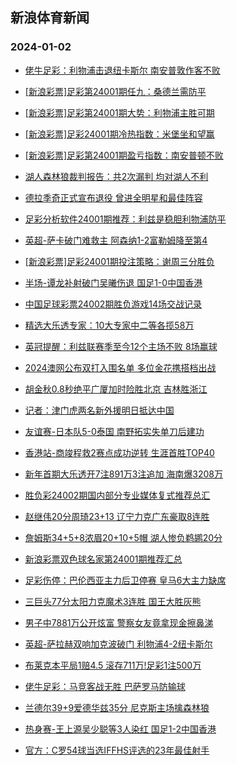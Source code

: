 ## 新浪体育新闻 
### 2024-01-02

+ [佬牛足彩：利物浦击退纽卡斯尔 南安普敦作客不败](https://sports.sina.com.cn/l/2024-01-01/doc-imzzyqqk6911956.shtml)

+ [[新浪彩票]足彩第24001期任九：桑德兰需防平](https://sports.sina.com.cn/l/2024-01-01/doc-imzzyqqi0135770.shtml)

+ [[新浪彩票]足彩第24001期大势：利物浦主胜可期](https://sports.sina.com.cn/l/2024-01-01/doc-imzzyqqe0426414.shtml)

+ [[新浪彩票]足彩24001期冷热指数：米堡坐和望赢](https://sports.sina.com.cn/l/2024-01-01/doc-imzzykhf2762137.shtml)

+ [[新浪彩票]足彩第24001期盈亏指数：南安普顿不败](https://sports.sina.com.cn/l/2024-01-01/doc-imzzyqqk6913862.shtml)

+ [湖人森林狼裁判报告：共2次漏判 均对湖人不利](https://sports.sina.com.cn/basketball/nba/2024-01-01/doc-imzzyqqk6907793.shtml)

+ [德拉季奇正式宣布退役 曾进全明星和最佳阵容](https://sports.sina.com.cn/basketball/nba/2024-01-01/doc-imzzyqqe0420233.shtml)

+ [足彩分析软件24001期推荐：利兹是稳胆利物浦防平](https://sports.sina.com.cn/l/2024-01-01/doc-imzzykhn7029504.shtml)

+ [英超-萨卡破门难救主 阿森纳1-2富勒姆降至第4](https://sports.sina.com.cn/g/pl/2024-01-01/doc-imzzykhh0543266.shtml)

+ [[新浪彩票]足彩24001期投注策略：谢周三分胜负](https://sports.sina.com.cn/l/2024-01-01/doc-imzzyqqi0136296.shtml)

+ [半场-谭龙补射破门吴曦伤退 国足1-0中国香港](https://sports.sina.com.cn/china/national/2024-01-01/doc-imzzzwip9772889.shtml)

+ [中国足球彩票24002期胜负游戏14场交战记录](https://sports.sina.com.cn/l/2024-01-01/doc-imzzykhn7029990.shtml)

+ [精选大乐透专家：10大专家中二等各揽58万](https://sports.sina.com.cn/l/2024-01-01/doc-imzzyuvz2542896.shtml)

+ [英冠提醒：利兹联赛季至今12个主场不败 8场赢球](https://sports.sina.com.cn/l/2024-01-01/doc-imzzyqqi0129616.shtml)

+ [2024澳网公布双打入围名单 多位金花携搭档出战](https://sports.sina.com.cn/tennis/china/2023-12-23/doc-imzzxtkq0897537.shtml)

+ [胡金秋0.8秒绝平广厦加时险胜北京 吉林胜浙江](https://sports.sina.com.cn/basketball/cba/2024-01-01/doc-imzzzwiu6246148.shtml)

+ [记者：津门虎两名新外援明日抵达中国](https://sports.sina.com.cn/china/j/2024-01-01/doc-imzzzrzu9588592.shtml)

+ [友谊赛-日本队5-0泰国 南野拓实失单刀后建功](https://sports.sina.com.cn/china/asia/2024-01-01/doc-imzzzfna6583199.shtml)

+ [香港站-商竣程救2赛点成功逆转 生涯首胜TOP40](https://sports.sina.com.cn/tennis/china/2024-01-01/doc-imzzzrzu9588925.shtml)

+ [新年首期大乐透开7注891万3注追加 海南爆3208万](https://sports.sina.com.cn/l/2024-01-01/doc-imzzzwip9771076.shtml)

+ [胜负彩24002期国内部分专业媒体复式推荐总汇](https://sports.sina.com.cn/l/2024-01-01/doc-imzzzfmv2310187.shtml)

+ [赵继伟20分周琦23+13 辽宁力克广东豪取8连胜](https://sports.sina.com.cn/basketball/cba/2024-01-01/doc-imzzzwiv9090788.shtml)

+ [詹姆斯34+5+8浓眉20+10+5帽 湖人惨负鹈鹕20分](https://sports.sina.com.cn/basketball/nba/2024-01-01/doc-imzzyuwa0310904.shtml)

+ [新浪彩票双色球名家第24001期推荐汇总](https://sports.sina.com.cn/l/2024-01-01/doc-imzzzfmw0086114.shtml)

+ [足彩伤停：巴伦西亚主力后卫停赛 皇马6大主力缺席](https://sports.sina.com.cn/l/2024-01-01/doc-imzzzfmw0094761.shtml)

+ [三巨头77分太阳力克魔术3连胜 国王大胜灰熊](https://sports.sina.com.cn/basketball/nba/2024-01-01/doc-imzzyuwf0022807.shtml)

+ [男子中7881万公开炫富 警察女友竟拿现金擦鼻涕](https://sports.sina.com.cn/l/2024-01-02/doc-inaaatpm8616206.shtml)

+ [英超-萨拉赫双响加克波破门 利物浦4-2纽卡斯尔](https://sports.sina.com.cn/g/pl/2024-01-02/doc-inaaatpc9298454.shtml)

+ [布莱克本平局1赔4.5 滚存711万!足彩1注500万](https://sports.sina.com.cn/l/2024-01-02/doc-inaaatpk5783198.shtml)

+ [佬牛足彩：马竞客战无胜 巴萨罗马防输球](https://sports.sina.com.cn/l/2024-01-02/doc-inaaatpc9292937.shtml)

+ [兰德尔39+9爱德华兹35分 尼克斯主场擒森林狼](https://sports.sina.com.cn/basketball/nba/2024-01-02/doc-inaaaxvh5671976.shtml)

+ [热身赛-王上源吴少聪等3人染红 国足1-2中国香港](https://sports.sina.com.cn/china/national/2024-01-02/doc-inaaatpk5792546.shtml)

+ [官方：C罗54球当选IFFHS评选的23年最佳射手](https://sports.sina.com.cn/g/pl/2024-01-02/doc-inaaatpm8630390.shtml)

